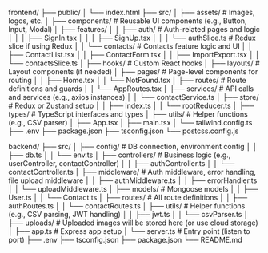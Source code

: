 frontend/
├── public/
│ └── index.html
├── src/
│ ├── assets/ # Images, logos, etc.
│ ├── components/ # Reusable UI components (e.g., Button, Input, Modal)
│ ├── features/
│ │ ├── auth/ # Auth-related pages and logic
│ │ │ ├── SignIn.tsx
│ │ │ ├── SignUp.tsx
│ │ │ └── authSlice.ts # Redux slice if using Redux
│ │ └── contacts/ # Contacts feature logic and UI
│ │ ├── ContactList.tsx
│ │ ├── ContactForm.tsx
│ │ ├── ImportExport.tsx
│ │ └── contactsSlice.ts
│ ├── hooks/ # Custom React hooks
│ ├── layouts/ # Layout components (if needed)
│ ├── pages/ # Page-level components for routing
│ │ ├── Home.tsx
│ │ └── NotFound.tsx
│ ├── routes/ # Route definitions and guards
│ │ └── AppRoutes.tsx
│ ├── services/ # API calls and services (e.g., axios instances)
│ │ └── contactService.ts
│ ├── store/ # Redux or Zustand setup
│ │ ├── index.ts
│ │ └── rootReducer.ts
│ ├── types/ # TypeScript interfaces and types
│ ├── utils/ # Helper functions (e.g., CSV parser)
│ ├── App.tsx
│ ├── main.tsx
│ └── tailwind.config.ts
├── .env
├── package.json
├── tsconfig.json
└── postcss.config.js

backend/
├── src/
│ ├── config/ # DB connection, environment config
│ │ ├── db.ts
│ │ └── env.ts
│ ├── controllers/ # Business logic (e.g., userController, contactController)
│ │ ├── authController.ts
│ │ └── contactController.ts
│ ├── middleware/ # Auth middleware, error handling, file upload middleware
│ │ ├── authMiddleware.ts
│ │ ├── errorHandler.ts
│ │ └── uploadMiddleware.ts
│ ├── models/ # Mongoose models
│ │ ├── User.ts
│ │ └── Contact.ts
│ ├── routes/ # All route definitions
│ │ ├── authRoutes.ts
│ │ └── contactRoutes.ts
│ ├── utils/ # Helper functions (e.g., CSV parsing, JWT handling)
│ │ ├── jwt.ts
│ │ └── csvParser.ts
│ ├── uploads/ # Uploaded images will be stored here (or use cloud storage)
│ ├── app.ts # Express app setup
│ └── server.ts # Entry point (listen to port)
├── .env
├── tsconfig.json
├── package.json
└── README.md
